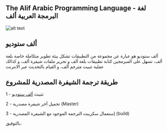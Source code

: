 The Alif Arabic Programming Language - لغة البرمجة العربية ألف
-------------------------------------------------

![alt text](https://www.aliflang.org/images/alif_hello_world.png)

ألف ستوديو
-------

ألف ستوديو هو عبارة عن مجموعة من التطبيقات تشكل بيئة تطوير متكاملة خاصة بلغة ألف، تسهل على المبرمجين كتابة تطبيقات بلغة ألف و تحرير ملفات شيفرة ألف، و كذالك عملية تتبيت مترجم ألف، و القيام بالتحديث عبر الانترنت

طريقة ترجمة الشيفرة المصدرية للمشروع
---------

1 - تثبيث [ألف ستوديو](https://www.aliflang.org/download)

2 - تحميل أخر شيفرة مصدرية (Master)

3 - إستعمال سكريبت الترجمة الموجود مع الشيفرة المصدرية (build)

بالتوفيق،